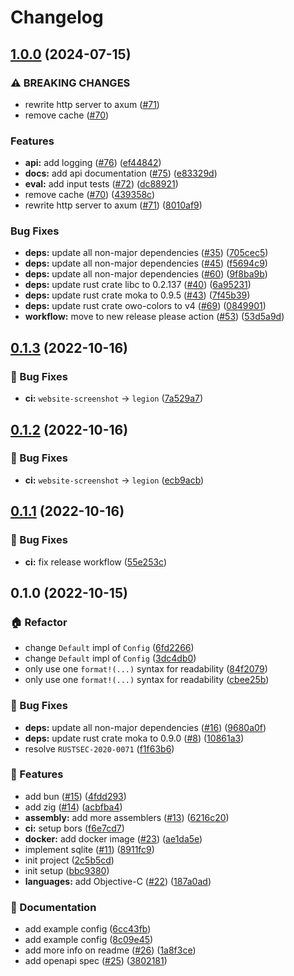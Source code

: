 # Changelog

## [1.0.0](https://github.com/jzeuzs/legion/compare/v0.1.3...v1.0.0) (2024-07-15)


### ⚠ BREAKING CHANGES

* rewrite http server to axum ([#71](https://github.com/jzeuzs/legion/issues/71))
* remove cache ([#70](https://github.com/jzeuzs/legion/issues/70))

### Features

* **api:** add logging ([#76](https://github.com/jzeuzs/legion/issues/76)) ([ef44842](https://github.com/jzeuzs/legion/commit/ef44842522d36b5cea6be9e6704829a459357601))
* **docs:** add api documentation ([#75](https://github.com/jzeuzs/legion/issues/75)) ([e83329d](https://github.com/jzeuzs/legion/commit/e83329d1cb22e6691424c87dc1e95592fcc1ceb7))
* **eval:** add input tests ([#72](https://github.com/jzeuzs/legion/issues/72)) ([dc88921](https://github.com/jzeuzs/legion/commit/dc88921b3fcbd7030e4a9afc90021d3785f1906a))
* remove cache ([#70](https://github.com/jzeuzs/legion/issues/70)) ([439358c](https://github.com/jzeuzs/legion/commit/439358c6ddb6c84e670d74f0dcff503e9257848c))
* rewrite http server to axum ([#71](https://github.com/jzeuzs/legion/issues/71)) ([8010af9](https://github.com/jzeuzs/legion/commit/8010af95f810eb33f8b8071ab9b18228b63547dd))


### Bug Fixes

* **deps:** update all non-major dependencies ([#35](https://github.com/jzeuzs/legion/issues/35)) ([705cec5](https://github.com/jzeuzs/legion/commit/705cec53bf008c6fcfa67d2bda23ece8865dc33e))
* **deps:** update all non-major dependencies ([#45](https://github.com/jzeuzs/legion/issues/45)) ([f5694c9](https://github.com/jzeuzs/legion/commit/f5694c9435dac622c67d1e2d75016423c1bd8bc7))
* **deps:** update all non-major dependencies ([#60](https://github.com/jzeuzs/legion/issues/60)) ([9f8ba9b](https://github.com/jzeuzs/legion/commit/9f8ba9b35ebbeeaff4863ba8759f743c05cb4a21))
* **deps:** update rust crate libc to 0.2.137 ([#40](https://github.com/jzeuzs/legion/issues/40)) ([6a95231](https://github.com/jzeuzs/legion/commit/6a95231ef2996d4643cabcaa28a557e1e7cf9eed))
* **deps:** update rust crate moka to 0.9.5 ([#43](https://github.com/jzeuzs/legion/issues/43)) ([7f45b39](https://github.com/jzeuzs/legion/commit/7f45b3984911a13a911daecfbeddf541c2773445))
* **deps:** update rust crate owo-colors to v4 ([#69](https://github.com/jzeuzs/legion/issues/69)) ([0849901](https://github.com/jzeuzs/legion/commit/0849901f9e4744da96024e15c1c481249d535f33))
* **workflow:** move to new release please action ([#53](https://github.com/jzeuzs/legion/issues/53)) ([53d5a9d](https://github.com/jzeuzs/legion/commit/53d5a9dea019fa0689e6856f4babb3b4d13155c1))

## [0.1.3](https://github.com/jzeuzs/legion/compare/v0.1.2...v0.1.3) (2022-10-16)


### 🐛 Bug Fixes

* **ci:** `website-screenshot` -> `legion` ([7a529a7](https://github.com/jzeuzs/legion/commit/7a529a79562f3f821491cb7af6d99d27d60a086b))

## [0.1.2](https://github.com/jzeuzs/legion/compare/v0.1.1...v0.1.2) (2022-10-16)


### 🐛 Bug Fixes

* **ci:** `website-screenshot` -> `legion` ([ecb9acb](https://github.com/jzeuzs/legion/commit/ecb9acb70a951531f1d972b5a8045d821e0a432f))

## [0.1.1](https://github.com/jzeuzs/legion/compare/v0.1.0...v0.1.1) (2022-10-16)


### 🐛 Bug Fixes

* **ci:** fix release workflow ([55e253c](https://github.com/jzeuzs/legion/commit/55e253c8b768d53e610a29c6d96d7a79bb547f49))

## 0.1.0 (2022-10-15)


### 🏠 Refactor

* change `Default` impl of `Config` ([6fd2266](https://github.com/jzeuzs/legion/commit/6fd22663c05979beed3337747fc1a810ca69feb3))
* change `Default` impl of `Config` ([3dc4db0](https://github.com/jzeuzs/legion/commit/3dc4db0e475140030f71d2645faf3f553a46a76a))
* only use one `format!(...)` syntax for readability ([84f2079](https://github.com/jzeuzs/legion/commit/84f20792a7db1eed996566ea33cd5ee98be9259e))
* only use one `format!(...)` syntax for readability ([cbee25b](https://github.com/jzeuzs/legion/commit/cbee25b29db6ae89bc21603d4c43e4b786345cfc))


### 🐛 Bug Fixes

* **deps:** update all non-major dependencies ([#16](https://github.com/jzeuzs/legion/issues/16)) ([9680a0f](https://github.com/jzeuzs/legion/commit/9680a0f63170a76322d0a6c9971c40bf9e86e6da))
* **deps:** update rust crate moka to 0.9.0 ([#8](https://github.com/jzeuzs/legion/issues/8)) ([10861a3](https://github.com/jzeuzs/legion/commit/10861a38820b86ba972a6e694d02ada7b81a31a5))
* resolve `RUSTSEC-2020-0071` ([f1f63b6](https://github.com/jzeuzs/legion/commit/f1f63b644fc75c833ca067f9fb7874e192061478))


### 🚀 Features

* add bun ([#15](https://github.com/jzeuzs/legion/issues/15)) ([4fdd293](https://github.com/jzeuzs/legion/commit/4fdd29362c2415674572f20ca238a858a1988095))
* add zig ([#14](https://github.com/jzeuzs/legion/issues/14)) ([acbfba4](https://github.com/jzeuzs/legion/commit/acbfba46d9c7de52debda76f92747cebfb2f94ee))
* **assembly:** add more assemblers ([#13](https://github.com/jzeuzs/legion/issues/13)) ([6216c20](https://github.com/jzeuzs/legion/commit/6216c204b492d4a49ebe45ecd83cbb881e49aaab))
* **ci:** setup bors ([f6e7cd7](https://github.com/jzeuzs/legion/commit/f6e7cd7672d02cebedb9c8c31938df176038b6bc))
* **docker:** add docker image ([#23](https://github.com/jzeuzs/legion/issues/23)) ([ae1da5e](https://github.com/jzeuzs/legion/commit/ae1da5e51abfcdb2379f27d94075838efea9ab85))
* implement sqlite ([#11](https://github.com/jzeuzs/legion/issues/11)) ([8911fc9](https://github.com/jzeuzs/legion/commit/8911fc93173a8f1bb485b946db439f7b2161505e))
* init project ([2c5b5cd](https://github.com/jzeuzs/legion/commit/2c5b5cd668721ffd92e985081a4179958bd62743))
* init setup ([bbc9380](https://github.com/jzeuzs/legion/commit/bbc93803c2315769d7286ee4d22721e56891b64d))
* **languages:** add Objective-C ([#22](https://github.com/jzeuzs/legion/issues/22)) ([187a0ad](https://github.com/jzeuzs/legion/commit/187a0ad8c72652eaddd4e3246f8bc8199ca5a9de))


### 📝 Documentation

* add example config ([6cc43fb](https://github.com/jzeuzs/legion/commit/6cc43fb93183a6794b42b61f2f499ff4f38dc14b))
* add example config ([8c09e45](https://github.com/jzeuzs/legion/commit/8c09e45b0f221bd6d697666c7a7f9b896b32b241))
* add more info on readme ([#26](https://github.com/jzeuzs/legion/issues/26)) ([1a8f3ce](https://github.com/jzeuzs/legion/commit/1a8f3ce3f0dd8c4ba6480066ffca67450a8280b6))
* add openapi spec ([#25](https://github.com/jzeuzs/legion/issues/25)) ([3802181](https://github.com/jzeuzs/legion/commit/38021818a53e5e12759db727a8fa3a07b78fde6c))
